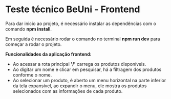 # Teste técnico BeUni - Frontend

Para dar inicio ao projeto, é necessário instalar as dependências com o comando **npm install**.

Em seguida é necessário rodar o comando no terminal **npm run dev** para começar a rodar o projeto.

**Funcionalidades da aplicação frontend:**
- Ao acessar a rota principal **'/'** carrega os produtos disponíveis.
- Ao digitar um nome e clicar em pesquisar, há a filtragem dos produtos conforme o nome.
- Ao selecionar um produto, é aberto um menu horizontal na parte inferior da tela expansível, ao expandir o menu, ele mostra os produtos selecionados com as informações de cada produto.